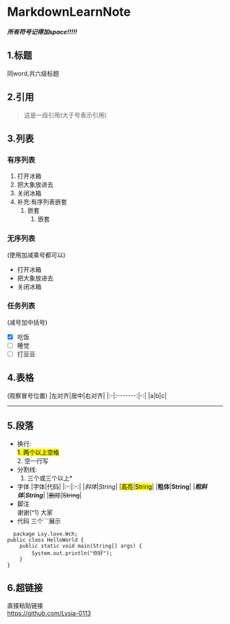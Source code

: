 # MarkdownLearnNote
 ***所有符号记得加space!!!!!***
## 1.标题
同word,共六级标题
## 2.引用
>这是一段引用(大于号表示引用)
## 3.列表
### 有序列表
1. 打开冰箱
2. 把大象放进去
3. 关闭冰箱
4. 补充:有序列表嵌套
   1. 嵌套
      1. 嵌套
### 无序列表
(使用加减乘号都可以)
- 打开冰箱
- 把大象放进去
- 关闭冰箱
### 任务列表
(减号加中括号)
- [x] 吃饭
- [ ] 睡觉
- [ ] 打豆豆
## 4.表格
(观察冒号位置)
|左对齐|居中|右对齐|
|:-|:-------:|-:|
|a|b|c|
***
## 5.段落
- 换行:  
  <mark>1. 两个以上空格</mark>  
  2. 空一行写
- 分割线:
  1. 三个或三个以上*
- 字体
  |字体|代码|
  |:-:|:-:|
  |*斜体*|*String*|
  |<mark>高亮</mark>|<mark>String</mark>|
  |**粗体**|**String**|
  |***粗斜体***|***String***|
  |~~删除~~|~~String~~|
- 脚注  
  谢谢(^1) 大家
- 代码
  三个```展示
```
  package Lsy.love.Wch;
public class HelloWorld {
    public static void main(String[] args) {
        System.out.println("你好");
    }
}
```
## 6.超链接  
直接粘贴链接  
https://github.com/Lysia-0113
